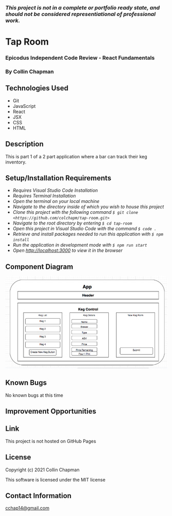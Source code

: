 ### _This project is not in a complete or portfolio ready state, and should not be considered representiational of professional work._

# Tap Room

### Epicodus Independent Code Review - React Fundamentals

### By Collin Chapman

## Technologies Used

* Git
* JavaScript
* React
* JSX
* CSS
* HTML

## Description

This is part 1 of a 2 part application where a bar can track their keg inventory.


## Setup/Installation Requirements

* _Requires Visual Studio Code Installation_
* _Requires Terminal Installation_
* _Open the terminal on your local machine_
* _Navigate to the directory inside of which you wish to house this project_
* _Clone this project with the following command  `$ git clone <https://github.com/colchapm/tap-room.git>`_
* _Navigate to the root directory by entering `$ cd tap-room`_
* _Open this project in Visual Studio Code with the command `$ code .`_
* _Retrieve and install packages needed to run this application with `$ npm install`_
* _Run the application in development mode with `$ npm run start`_
* _Open [http://localhost:3000](http://localhost:3000) to view it in the browser_


## Component Diagram

![Image of component tree](./src/img/component-diagram.png)


## Known Bugs

No known bugs at this time

## Improvement Opportunities


## Link

This project is not hosted on GitHub Pages

## License

Copyright (c) 2021 Collin Chapman

This software is licensed under the MIT license

## Contact Information

cchap14@gmail.com